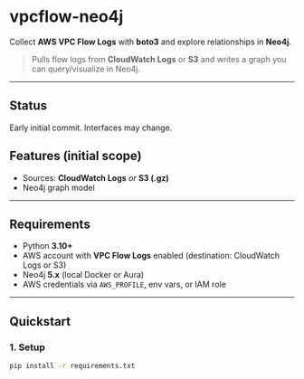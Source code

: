 # vpcflow-neo4j

Collect **AWS VPC Flow Logs** with **boto3** and explore relationships in **Neo4j**.

> Pulls flow logs from **CloudWatch Logs** or **S3** and writes a graph you can query/visualize in Neo4j.

---

## Status
Early initial commit. Interfaces may change.

## Features (initial scope)
- Sources: **CloudWatch Logs** *or* **S3 (.gz)**
- Neo4j graph model

---

## Requirements
- Python **3.10+**
- AWS account with **VPC Flow Logs** enabled (destination: CloudWatch Logs or S3)
- Neo4j **5.x** (local Docker or Aura)
- AWS credentials via `AWS_PROFILE`, env vars, or IAM role

---

## Quickstart

### 1. Setup
```bash
pip install -r requirements.txt
